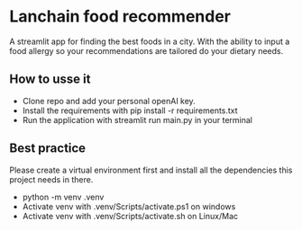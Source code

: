 # Lanchain food recommender 

A streamlit app for finding the best foods in a city. With the ability to input a food allergy so your recommendations are tailored do your dietary needs. 

## How to usse it 
- Clone repo and add your personal openAI key.
- Install the requirements with pip install -r requirements.txt 
- Run the application with streamlit run main.py in your terminal 

## Best practice
Please create a virtual environment first and install all the dependencies this project needs in there. 
- python -m venv .venv 
- Activate venv with .venv/Scripts/activate.ps1 on windows 
-  Activate venv with .venv/Scripts/activate.sh 
on Linux/Mac



